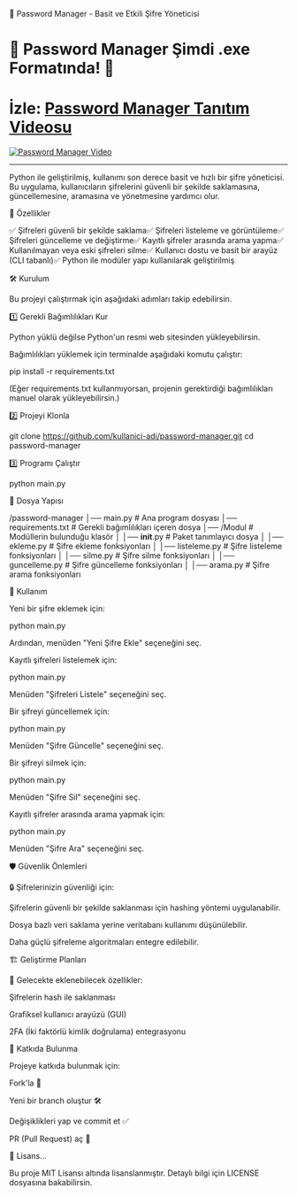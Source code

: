 🔐 Password Manager - Basit ve Etkili Şifre Yöneticisi

# 🚀 **Password Manager** Şimdi **.exe** Formatında! 🎉  

 # İzle: [Password Manager Tanıtım Videosu](https://www.youtube.com/watch?v=cXH5LfjJZbM&ab_channel=pep24)

[![Password Manager Video](https://img.youtube.com/vi/cXH5LfjJZbM/0.jpg)](https://www.youtube.com/watch?v=cXH5LfjJZbM&ab_channel=pep24)

---
  
Python ile geliştirilmiş, kullanımı son derece basit ve hızlı bir şifre yöneticisi. Bu uygulama, kullanıcıların şifrelerini güvenli bir şekilde saklamasına, güncellemesine, aramasına ve yönetmesine yardımcı olur.

📌 Özellikler

✅ Şifreleri güvenli bir şekilde saklama✅ Şifreleri listeleme ve görüntüleme✅ Şifreleri güncelleme ve değiştirme✅ Kayıtlı şifreler arasında arama yapma✅ Kullanılmayan veya eski şifreleri silme✅ Kullanıcı dostu ve basit bir arayüz (CLI tabanlı)✅ Python ile modüler yapı kullanılarak geliştirilmiş

🛠️ Kurulum

Bu projeyi çalıştırmak için aşağıdaki adımları takip edebilirsin.

1️⃣ Gerekli Bağımlılıkları Kur

Python yüklü değilse Python'un resmi web sitesinden yükleyebilirsin.

Bağımlılıkları yüklemek için terminalde aşağıdaki komutu çalıştır:

pip install -r requirements.txt

(Eğer requirements.txt kullanmıyorsan, projenin gerektirdiği bağımlılıkları manuel olarak yükleyebilirsin.)

2️⃣ Projeyi Klonla

git clone https://github.com/kullanici-adi/password-manager.git
cd password-manager

3️⃣ Programı Çalıştır

python main.py

📂 Dosya Yapısı

/password-manager
│── main.py                # Ana program dosyası
│── requirements.txt        # Gerekli bağımlılıkları içeren dosya
│── /Modul                  # Modüllerin bulunduğu klasör
│   │── __init__.py         # Paket tanımlayıcı dosya
│   │── ekleme.py           # Şifre ekleme fonksiyonları
│   │── listeleme.py        # Şifre listeleme fonksiyonları
│   │── silme.py            # Şifre silme fonksiyonları
│   │── guncelleme.py       # Şifre güncelleme fonksiyonları
│   │── arama.py            # Şifre arama fonksiyonları

🚀 Kullanım

Yeni bir şifre eklemek için:

python main.py

Ardından, menüden "Yeni Şifre Ekle" seçeneğini seç.

Kayıtlı şifreleri listelemek için:

python main.py

Menüden "Şifreleri Listele" seçeneğini seç.

Bir şifreyi güncellemek için:

python main.py

Menüden "Şifre Güncelle" seçeneğini seç.

Bir şifreyi silmek için:

python main.py

Menüden "Şifre Sil" seçeneğini seç.

Kayıtlı şifreler arasında arama yapmak için:

python main.py

Menüden "Şifre Ara" seçeneğini seç.

🛡️ Güvenlik Önlemleri

🔒 Şifrelerinizin güvenliği için:

Şifrelerin güvenli bir şekilde saklanması için hashing yöntemi uygulanabilir.

Dosya bazlı veri saklama yerine veritabanı kullanımı düşünülebilir.

Daha güçlü şifreleme algoritmaları entegre edilebilir.

🏗️ Geliştirme Planları

🚀 Gelecekte eklenebilecek özellikler:

Şifrelerin hash ile saklanması

Grafiksel kullanıcı arayüzü (GUI)

2FA (İki faktörlü kimlik doğrulama) entegrasyonu

🤝 Katkıda Bulunma

Projeye katkıda bulunmak için:

Fork'la 🚀

Yeni bir branch oluştur 🛠️

Değişiklikleri yap ve commit et ✅

PR (Pull Request) aç 🎯

📄 Lisans...

Bu proje MIT Lisansı altında lisanslanmıştır. Detaylı bilgi için LICENSE dosyasına bakabilirsin.

